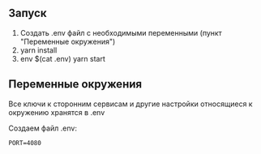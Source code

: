 ## Запуск

1. Создать .env файл с необходимыми переменными (пункт "Переменные окружения")
1. yarn install
1. env $(cat .env) yarn start

## Переменные окружения

Все ключи к сторонним сервисам и другие настройки относящиеся к окружению хранятся в .env

Создаем файл .env:

```
PORT=4080
```
